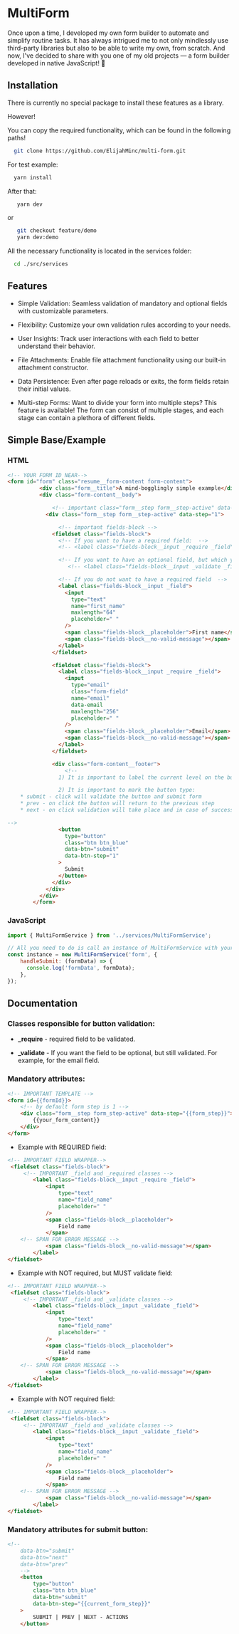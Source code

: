 
# MultiForm

Once upon a time, I developed my own form builder to automate and simplify routine tasks. It has always intrigued me to not only mindlessly use third-party libraries but also to be able to write my own, from scratch.
And now, I've decided to share with you one of my old projects — a form builder developed in native JavaScript! 🌟
## Installation

There is currently no special package to install these features as a library. 

However! 

You can copy the required functionality, which can be found in the following paths!
```bash
  git clone https://github.com/ElijahMinc/multi-form.git
```
For test example: 

```bash
  yarn install
```
After that: 

```bash
   yarn dev
```
or 

```bash
   git checkout feature/demo
   yarn dev:demo
```


All the necessary functionality is located in the services folder:

```bash
  cd ./src/services
```



## Features

- Simple Validation: Seamless validation of mandatory and optional fields with customizable parameters.

- Flexibility: Customize your own validation rules according to your needs.

- User Insights: Track user interactions with each field to better understand their behavior.

- File Attachments: Enable file attachment functionality using our built-in attachment constructor.

- Data Persistence: Even after page reloads or exits, the form fields retain their initial values.

- Multi-step Forms: Want to divide your form into multiple steps? This feature is available! The form can consist of multiple stages, and each stage can contain a plethora of different fields.

## Simple Base/Example

### HTML
```html
<!-- YOUR FORM ID NEAR-->
<form id="form" class="resume__form-content form-content">
          <div class="form__title">A mind-bogglingly simple example</div>
          <div class="form-content__body">

              <!-- important class="form__step form__step-active" data-step="1"-->
            <div class="form__step form__step-active" data-step="1">

                <!-- important fields-block -->
              <fieldset class="fields-block">
                <!-- If you want to have a required field:  -->
                <!-- <label class="fields-block__input _require _field"> -->

                <!-- If you want to have an optional field, but which you want to validate:   -->
                   <!-- <label class="fields-block__input _validate _field"> -->

                <!-- If you do not want to have a required field  -->
                <label class="fields-block__input _field">
                  <input
                    type="text"
                    name="first_name"
                    maxlength="64"
                    placeholder=" "
                  />
                  <span class="fields-block__placeholder">First name</span>
                  <span class="fields-block__no-valid-message"></span>
                </label>
              </fieldset>

              <fieldset class="fields-block">
                <label class="fields-block__input _require _field">
                  <input
                    type="email"
                    class="form-field"
                    name="email"
                    data-email
                    maxlength="256"
                    placeholder=" "
                  />
                  <span class="fields-block__placeholder">Email</span>
                  <span class="fields-block__no-valid-message"></span>
                </label>
              </fieldset>

              <div class="form-content__footer">
                  <!-- 
                1) It is important to label the current level on the button with data-btn-step={{{your_current_step}}}

                2) It is important to mark the button type: 
    * submit - click will validate the button and submit form
    * prev - on click the button will return to the previous step
    * next - on click validation will take place and in case of success the form will go to the next step 

-->
                <button
                  type="button"
                  class="btn btn_blue"
                  data-btn="submit"
                  data-btn-step="1"
                >
                  Submit
                </button>
              </div>
            </div>
          </div>
        </form>
```
### JavaScript
```javascript
import { MultiFormService } from '../services/MultiFormService';

// All you need to do is call an instance of MultiFormService with your form ID wrapped in your form wrapper
const instance = new MultiFormService('form', {
    handleSubmit: (formData) => {
      console.log('formData', formData);
    },
});

```

## Documentation

### Classes responsible for button validation:

* **_require** - required field to be validated.

* **_validate** - If you want the field to be optional, but still validated. For example, for the email field.

### Mandatory attributes:

```html
<!-- IMPORTANT TEMPLATE -->
<form id={{formId}}>
    <!-- by default form step is 1 -->
    <div class="form__step form_step-active" data-step="{{form_step}}">
        {{your_form_content}}     
    </div>
</form> 
```

* Example with REQUIRED field:
```html
<!-- IMPORTANT FIELD WRAPPER-->
 <fieldset class="fields-block">
     <!-- IMPORTANT _field and _required classes -->
        <label class="fields-block__input _require _field">
            <input
                type="text"
                name="field_name"
                placeholder=" "
            />
            <span class="fields-block__placeholder">
                Field name
            </span>
    <!-- SPAN FOR ERROR MESSAGE -->
            <span class="fields-block__no-valid-message"></span>
        </label>
</fieldset>
```

* Example with NOT required, but MUST validate field:
```html
<!-- IMPORTANT FIELD WRAPPER-->
 <fieldset class="fields-block">
     <!-- IMPORTANT _field and _validate classes -->
        <label class="fields-block__input _validate _field">
            <input
                type="text"
                name="field_name"
                placeholder=" "
            />
            <span class="fields-block__placeholder">
                Field name
            </span>
    <!-- SPAN FOR ERROR MESSAGE -->
            <span class="fields-block__no-valid-message"></span>
        </label>
</fieldset>
```

* Example with NOT required field:
```html
<!-- IMPORTANT FIELD WRAPPER-->
 <fieldset class="fields-block">
     <!-- IMPORTANT _field and _validate classes -->
        <label class="fields-block__input _validate _field">
            <input
                type="text"
                name="field_name"
                placeholder=" "
            />
            <span class="fields-block__placeholder">
                Field name
            </span>
    <!-- SPAN FOR ERROR MESSAGE -->
            <span class="fields-block__no-valid-message"></span>
        </label>
</fieldset>
```

### Mandatory attributes for submit button:

```html
<!-- 
    data-btn="submit" 
    data-btn="next"
    data-btn="prev"
    -->
    <button
        type="button"
        class="btn btn_blue"
        data-btn="submit"
        data-btn-step="{{current_form_step}}"
    >
        SUBMIT | PREV | NEXT - ACTIONS
    </button>

```